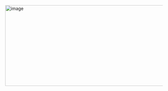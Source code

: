 <img width="850" height="257" alt="image" src="https://github.com/user-attachments/assets/a503753e-b74c-4924-9487-5a82b7b4860b" />
